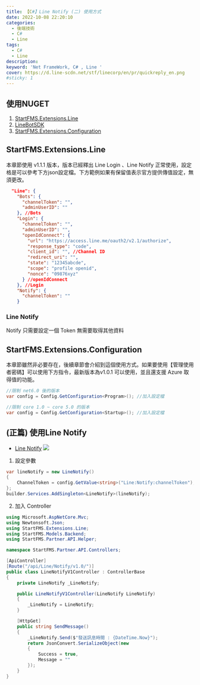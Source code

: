 ```yaml
---
title: 【C#】Line Notify (二) 使用方式
date: 2022-10-08 22:20:10
categories: 
  - 後端技術
  - C#
  - Line
tags: 
  - C#
  - Line
description:
keyword: 'Net FrameWork, C# , Line '
cover: https://d.line-scdn.net/stf/linecorp/en/pr/quickreply_en.png
#sticky: 1
---
```

## 使用NUGET
1. [StartFMS.Extensions.Line](https://www.nuget.org/packages/StartFMS.Extensions.Line)
2. [LineBotSDK](https://www.nuget.org/packages/LineBotSDK)
3. [StartFMS.Extensions.Configuration](https://www.nuget.org/packages/StartFMS.Extensions.Configuration)

## StartFMS.Extensions.Line
本章節使用 v1.1.1 版本，版本已經釋出 Line Login 、Line Notify 正常使用，設定格是可以參考下方json設定檔。下方範例如果有保留值表示官方提供傳值設定，無須更改。
```json
  "Line": {
    "Bots": {
      "channelToken": "",
      "adminUserID": ""
    }, //Bots
    "Login": {
      "channelToken": "",
      "adminUserID": "",
      "openIdConnect": {
        "url": "https://access.line.me/oauth2/v2.1/authorize",
        "response_type": "code",
        "client_id": "", //Channel ID 
        "redirect_uri": "",
        "state": "12345abcde",
        "scope": "profile openid",
        "nonce": "09876xyz"
      } //openIdConnect
    }, //Login
    "Notify": {
      "channelToken": ""
    }
```

### Line Notify 
Notify 只需要設定一個 Token 無需要取得其他資料

## StartFMS.Extensions.Configuration
本章節雖然非必要存在，後續章節會介紹到這個使用方式。如果要使用【管理使用者密碼】可以使用下方指令，最新版本為v1.0.1 可以使用，並且還支援 Azure 取得值的功能。
```cs
//限制 net6.0 後的版本
var config = Config.GetConfiguration<Program>(); //加入設定檔

//限制 core 1.0 ~ core 5.0 的版本
var config = Config.GetConfiguration<Startup>(); //加入設定檔
```

## (正篇) 使用Line Notify
- [Line Notify](https://notify-bot.line.me/zh_TW/) 
![](/image/20230406_10-14-15.png)

1. 設定參數
```cs
var lineNotify = new LineNotify()
{
    ChannelToken = config.GetValue<string>("Line:Notify:channelToken"),
};
builder.Services.AddSingleton<LineNotify>(lineNotify);
```

2. 加入 Controller 
```cs
using Microsoft.AspNetCore.Mvc;
using Newtonsoft.Json;
using StartFMS.Extensions.Line;
using StartFMS.Models.Backend;
using StartFMS.Partner.API.Helper;

namespace StartFMS.Partner.API.Controllers;

[ApiController]
[Route("/api/Line/Notify/v1.0/")]
public class LineNotifyV1Controller : ControllerBase
{
    private LineNotify _LineNotify;

    public LineNotifyV1Controller(LineNotify LineNotify)
    {
        _LineNotify = LineNotify;
    }

    [HttpGet]
    public string SendMessage()
    {
        _LineNotify.Send($"發送訊息時間 : {DateTime.Now}");
        return JsonConvert.SerializeObject(new
        {
            Success = true,
            Message = ""
        });
    }
}

```